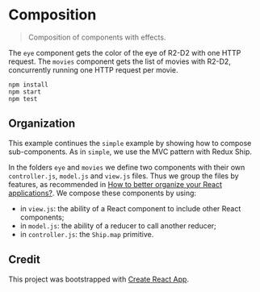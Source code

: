 # Composition
> Composition of components with effects.

The `eye` component gets the color of the eye of R2-D2 with one HTTP request. The `movies` component gets the list of movies with R2-D2, concurrently running one HTTP request per movie.

```
npm install
npm start
npm test
```

## Organization
This example continues the `simple` example by showing how to compose sub-components. As in `simple`, we use the MVC pattern with Redux Ship.

In the folders `eye` and `movies` we define two components with their own `controller.js`, `model.js` and `view.js` files. Thus we group the files by features, as recommended in [How to better organize your React applications?](https://medium.com/@alexmngn/how-to-better-organize-your-react-applications-2fd3ea1920f1). We compose these components by using:

* in `view.js`: the ability of a React component to include other React components;
* in `model.js`: the ability of a reducer to call another reducer;
* in `controller.js`: the `Ship.map` primitive.

## Credit
This project was bootstrapped with [Create React App](https://github.com/facebookincubator/create-react-app).

